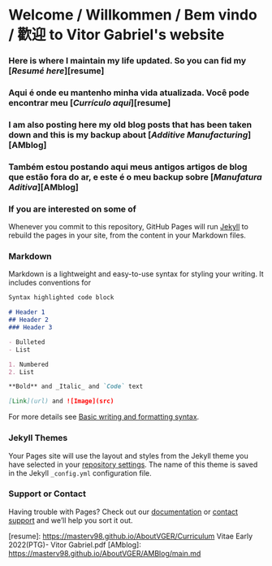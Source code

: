 # **Welcome** / **Willkommen** / **Bem vindo** / **歡迎** to Vitor Gabriel's website

### Here is where I maintain my life updated. So you can fid my [_Resumé here_][resume]
### Aqui é onde eu mantenho minha vida atualizada. Você pode encontrar meu [_Currículo aqui_][resume]

### I am also posting here my old blog posts that has been taken down and this is my backup about [_Additive Manufacturing_][AMblog]
### Também estou postando aqui meus antigos artigos de blog que estão fora do ar, e este é o meu backup sobre [_Manufatura Aditiva_][AMblog]

### If you are interested on some of 
Whenever you commit to this repository, GitHub Pages will run [Jekyll](https://jekyllrb.com/) to rebuild the pages in your site, from the content in your Markdown files.

### Markdown

Markdown is a lightweight and easy-to-use syntax for styling your writing. It includes conventions for

```markdown
Syntax highlighted code block

# Header 1
## Header 2
### Header 3

- Bulleted
- List

1. Numbered
2. List

**Bold** and _Italic_ and `Code` text

[Link](url) and ![Image](src)
```

For more details see [Basic writing and formatting syntax](https://docs.github.com/en/github/writing-on-github/getting-started-with-writing-and-formatting-on-github/basic-writing-and-formatting-syntax).

### Jekyll Themes

Your Pages site will use the layout and styles from the Jekyll theme you have selected in your [repository settings](https://github.com/Masterv98/MyStuff/settings/pages). The name of this theme is saved in the Jekyll `_config.yml` configuration file.

### Support or Contact

Having trouble with Pages? Check out our [documentation](https://docs.github.com/categories/github-pages-basics/) or [contact support](https://support.github.com/contact) and we’ll help you sort it out.

[resume]: https://masterv98.github.io/AboutVGER/Curriculum Vitae Early 2022(PTG)- Vitor Gabriel.pdf
[AMblog]: https://masterv98.github.io/AboutVGER/AMBlog/main.md

